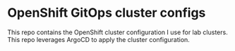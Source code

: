 # OpenShift GitOps cluster configs

This repo contains the OpenShift cluster configuration I use for lab clusters. This repo leverages ArgoCD to apply the cluster configuration.

